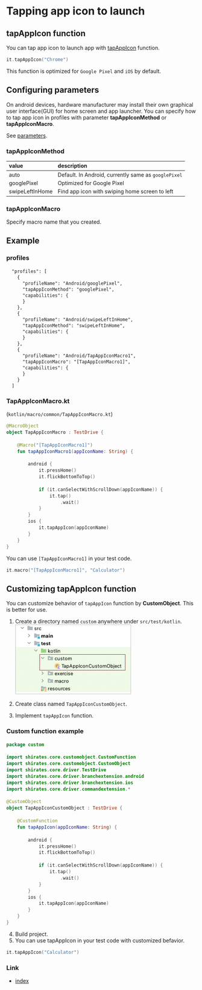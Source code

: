 # Tapping app icon to launch

## tapAppIcon function

You can tap app icon to launch app with [tapAppIcon](../../basic/function_property/tap_element/tap_app_icon.md)
function.

```kotlin
it.tapAppIcon("Chrome")
```

This function is optimized for `Google Pixel` and `iOS` by default.

## Configuring parameters

On android devices, hardware manufacturer may install their own graphical user interface(GUI) for home screen and app
launcher. You can specify how to tap app icon in profiles with parameter **tapAppIconMethod** or **tapAppIconMacro**.

See [parameters](../../basic/parameter/parameters.md).

### tapAppIconMethod

| value           | description                                          |
|:----------------|:-----------------------------------------------------|
| auto            | Default. In Android, currently same as `googlePixel` |
| googlePixel     | Optimized for Google Pixel                           |
| swipeLeftInHome | Find app icon with swiping home screen to left       |

### tapAppIconMacro

Specify macro name that you created.

## Example

### profiles

```
  "profiles": [
    {
      "profileName": "Android/googlePixel",
      "tapAppIconMethod": "googlePixel",
      "capabilities": {
      }
    },
    {
      "profileName": "Android/swipeLeftInHome",
      "tapAppIconMethod": "swipeLeftInHome",
      "capabilities": {
      }
    },
    {
      "profileName": "Android/TapAppIconMacro1",
      "tapAppIconMacro": "[TapAppIconMacro1]",
      "capabilities": {
      }
    }
  ]
```

### TapAppIconMacro.kt

(`kotlin/macro/common/TapAppIconMacro.kt`)

```kotlin
@MacroObject
object TapAppIconMacro : TestDrive {

    @Macro("[TapAppIconMacro1]")
    fun tapAppIconMacro1(appIconName: String) {

        android {
            it.pressHome()
            it.flickBottomToTop()

            if (it.canSelectWithScrollDown(appIconName)) {
                it.tap()
                    .wait()
            }
        }
        ios {
            it.tapAppIcon(appIconName)
        }
    }
}
```

You can use `[TapAppIconMacro1]` in your test code.

```kotlin
it.macro("[TapAppIconMacro1]", "Calculator")
```

## Customizing tapAppIcon function

You can customize behavior of `tapAppIcon` function by **CustomObject**. This is better for use.

1. Create a directory named `custom` anywhere under `src/test/kotlin`.
   <br> ![](../_images/tap_app_icon_custom_object.png)

2. Create class named `TapAppIconCustomObject`.
3. Implement `tapAppIcon` function.

### Custom function example

```kotlin
package custom

import shirates.core.customobject.CustomFunction
import shirates.core.customobject.CustomObject
import shirates.core.driver.TestDrive
import shirates.core.driver.branchextension.android
import shirates.core.driver.branchextension.ios
import shirates.core.driver.commandextension.*

@CustomObject
object TapAppIconCustomObject : TestDrive {

    @CustomFunction
    fun tapAppIcon(appIconName: String) {

        android {
            it.pressHome()
            it.flickBottomToTop()

            if (it.canSelectWithScrollDown(appIconName)) {
                it.tap()
                    .wait()
            }
        }
        ios {
            it.tapAppIcon(appIconName)
        }
    }
}
```

4. Build project.
5. You can use tapAppIcon in your test code with customized befavior.

```kotlin
it.tapAppIcon("Calculator")
```

### Link

- [index](../../index.md)

